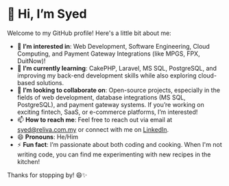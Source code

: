 # 👋 Hi, I’m Syed

Welcome to my GitHub profile! Here's a little bit about me:

- 👀 **I’m interested in**: Web Development, Software Engineering, Cloud Computing, and Payment Gateway Integrations (like MPGS, FPX, DuitNow)!
- 🌱 **I’m currently learning**: CakePHP, Laravel, MS SQL, PostgreSQL, and improving my back-end development skills while also exploring cloud-based solutions.
- 💞️ **I’m looking to collaborate on**: Open-source projects, especially in the fields of web development, database integrations (MS SQL, PostgreSQL), and payment gateway systems. If you’re working on exciting fintech, SaaS, or e-commerce platforms, I’m interested!
- 📫 **How to reach me**: Feel free to reach out via email at [syed@reliva.com.my](mailto:guasyed@gmail.com) or connect with me on [LinkedIn](https://www.linkedin.com/in/guasyed/).
- 😄 **Pronouns**: He/Him
- ⚡ **Fun fact**: I’m passionate about both coding and cooking. When I'm not writing code, you can find me experimenting with new recipes in the kitchen!

Thanks for stopping by! 😄✨

<!---
syedreliva/syedreliva is a ✨ special ✨ repository because its `README.md` (this file) appears on your GitHub profile.
You can click the Preview link to take a look at your changes.
--->

